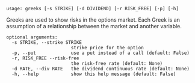 ```
usage: greeks [-s STRIKE] [-d DIVIDEND] [-r RISK_FREE] [-p] [-h]
```

Greeks are used to show risks in the options market. Each Greek is an assumption of a relationship between the market and another variable.
```
optional arguments:
  -s STRIKE, --strike STRIKE
                        strike price for the option
  -p, --put             use a put instead of a call (default: False)
  -r, RISK_FREE --risk-free
                        the risk-free rate (default: None)
  -d RATE, --div RATE   the dividend continuous rate (default: None)
  -h, --help            show this help message (default: False)
```
